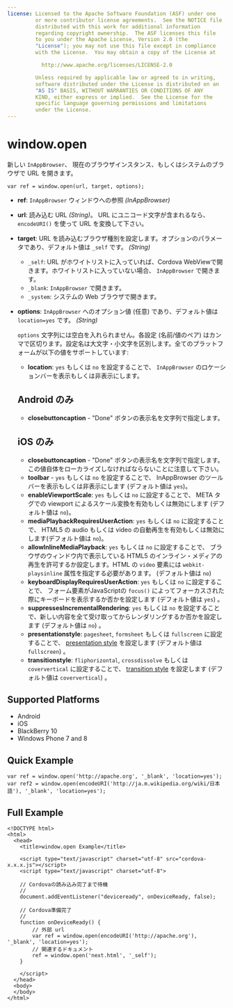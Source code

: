 ```yaml
---
license: Licensed to the Apache Software Foundation (ASF) under one
         or more contributor license agreements.  See the NOTICE file
         distributed with this work for additional information
         regarding copyright ownership.  The ASF licenses this file
         to you under the Apache License, Version 2.0 (the
         "License"); you may not use this file except in compliance
         with the License.  You may obtain a copy of the License at

           http://www.apache.org/licenses/LICENSE-2.0

         Unless required by applicable law or agreed to in writing,
         software distributed under the License is distributed on an
         "AS IS" BASIS, WITHOUT WARRANTIES OR CONDITIONS OF ANY
         KIND, either express or implied.  See the License for the
         specific language governing permissions and limitations
         under the License.
---
```


window.open
===========

新しい `InAppBrowser`、 現在のブラウザインスタンス、もしくはシステムのブラウザで URL を開きます。

    var ref = window.open(url, target, options);

- __ref__: `InAppBrowser` ウィンドウへの参照 _(InAppBrowser)_
- __url__: 読み込む URL _(String)_。 URL にユニコード文字が含まれるなら、`encodeURI()` を使って URL を変換して下さい。
- __target__: URL を読み込むブラウザ種別を設定します。オプションのパラメータであり、デフォルト値は `_self` です。 _(String)_

    - `_self`: URL がホワイトリストに入っていれば、Cordova WebViewで開きます。ホワイトリストに入っていない場合、 `InAppBrowser` で開きます。
    - `_blank`: `InAppBrowser` で開きます。
    - `_system`: システムの Web ブラウザで開きます。

- __options__: `InAppBrowser` へのオプション値 (任意) であり、デフォルト値は `location=yes` です。 _(String)_

    `options` 文字列には空白を入れられません。各設定 (名前/値のペア) はカンマで区切ります。設定名は大文字・小文字を区別します。全てのプラットフォームが以下の値をサポートしています:

    - __location__: `yes` もしくは `no` を設定することで、 `InAppBrowser` のロケーションバーを表示もしくは非表示にします。
    
    Android のみ
    ------------
    - __closebuttoncaption__ - "Done" ボタンの表示名を文字列で指定します。

    iOS のみ
    --------
    - __closebuttoncaption__ - "Done" ボタンの表示名を文字列で指定します。この値自体をローカライズしなければならないことに注意して下さい。
    - __toolbar__ -  `yes` もしくは `no` を設定することで、 InAppBrowser のツールバーを表示もしくは非表示にします (デフォルト値は `yes`)。
    - __enableViewportScale__:  `yes` もしくは `no` に設定することで、 META タグでの viewport によるスケール変換を有効もしくは無効にします (デフォルト値は `no`)。
    - __mediaPlaybackRequiresUserAction__: `yes` もしくは `no` に設定することで、 HTML5 の audio もしくは video の自動再生を有効もしくは無効にします(デフォルト値は `no`)。
    - __allowInlineMediaPlayback__: `yes` もしくは `no` に設定することで、 ブラウザのウィンドウ内で表示している HTML5 のインライン・メディアの再生を許可するか設定します。HTML の `video` 要素には `webkit-playsinline` 属性を指定する必要があります。 (デフォルト値は `no`)
    - __keyboardDisplayRequiresUserAction__: `yes` もしくは `no` に設定することで、 フォーム要素がJavaScriptの `focus()` によってフォーカスされた際にキーボードを表示するか否かを設定します (デフォルト値は `yes`) 。
    - __suppressesIncrementalRendering__: `yes` もしくは `no` を設定することで、新しい内容を全て受け取ってからレンダリングするか否かを設定します (デフォルト値は `no`) 。
    - __presentationstyle__:  `pagesheet`, `formsheet` もしくは `fullscreen` に設定することで、 [presentation style](http://developer.apple.com/library/ios/documentation/UIKit/Reference/UIViewController_Class/Reference/Reference.html#//apple_ref/occ/instp/UIViewController/modalPresentationStyle) を設定します (デフォルト値は `fullscreen`) 。
    - __transitionstyle__: `fliphorizontal`, `crossdissolve` もしくは `coververtical` に設定することで、 [transition style](http://developer.apple.com/library/ios/#documentation/UIKit/Reference/UIViewController_Class/Reference/Reference.html#//apple_ref/occ/instp/UIViewController/modalTransitionStyle) を設定します (デフォルト値は `coververtical`) 。

Supported Platforms
-------------------

- Android
- iOS
- BlackBerry 10
- Windows Phone 7 and 8

Quick Example
-------------

    var ref = window.open('http://apache.org', '_blank', 'location=yes');
    var ref2 = window.open(encodeURI('http://ja.m.wikipedia.org/wiki/日本語'), '_blank', 'location=yes');

Full Example
------------

    <!DOCTYPE html>
    <html>
      <head>
        <title>window.open Example</title>

        <script type="text/javascript" charset="utf-8" src="cordova-x.x.x.js"></script>
        <script type="text/javascript" charset="utf-8">

        // Cordovaの読み込み完了まで待機
        //
        document.addEventListener("deviceready", onDeviceReady, false);

        // Cordova準備完了
        //
        function onDeviceReady() {
            // 外部 url
            var ref = window.open(encodeURI('http://apache.org'), '_blank', 'location=yes');
            // 関連するドキュメント
            ref = window.open('next.html', '_self');
        }

        </script>
      </head>
      <body>
      </body>
    </html>
